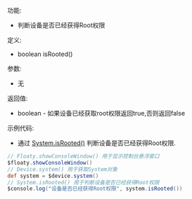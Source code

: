 功能:

+ 判断设备是否已经获得Root权限

定义:

+ boolean isRooted()

参数:

+ 无

返回值:

+ boolean - 如果设备已经获取root权限返回true,否则返回false

示例代码:

+ 通过 [System.isRooted()](/API/Device/System/README.md?id=isRooted) 判断设备是否已经获得Root权限.

```groovy
// Floaty.showConsoleWindow() 用于显示控制台悬浮窗口
$floaty.showConsoleWindow()
// Device.system() 用于获取System对象
def system = $device.system()
// System.isRooted() 用于判断设备是否已经获得Root权限
$console.log("设备是否已经获得Root权限", system.isRooted())
```